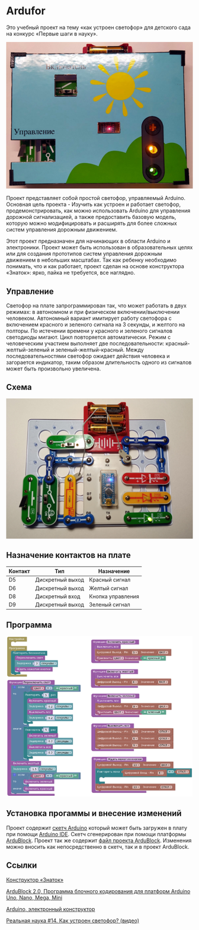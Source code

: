 # Ardufor

Это учебный проект на тему «как устроен светофор» для детского сада на конкурс «Первые шаги в науку».

<img src="./images/ardufor.jpg"/>

Проект представляет собой простой светофор, управляемый Arduino.
Основная цель проекта - Изучить как устроен и работает светофор, продемонстрировать, 
как можно использовать Arduino для управления дорожной сигнализацией, а также предоставить 
базовую модель, которую можно модифицировать и расширять для более сложных систем управления
дорожным движением.

Этот проект предназначен для начинающих в области Arduino и электроники.
Проект может быть использован в образовательных целях или для создания прототипов систем
управления дорожным движением в небольших масштабах.
Так как ребенку необходимо понимать, что и как работает, проект сделан на основе конструктора
«Знаток»: ярко, пайка не требуется, все наглядно.

## Управление

Светофор на плате запрограммирован так, что может работать в двух режимах: в автономном и
при физическом включении/выключении человеком.
Автономный вариант имитирует работу светофора с включением красного и зеленого сигнала
на 3 секунды, и желтого на полторы. По истечении времени у красного и зеленого сигналов
светодиоды мигают. Цикл повторяется автоматически.
Режим с человеческим участием выполняет две последовательности: красный-желтый-зеленый и
зеленый-желтый-красный. Между последовательностями светофор ожидает действия человека и
загорается индикатор, таким образом длительность одного из сигналов может быть произвольно увеличена.

## Схема
<img src="./images/circuit.jpg"/>

## Назначение контактов на плате
| Контакт | Тип               | Назначение        |
|---------|-------------------|-------------------|
| D5      | Дискретный выход  | Красный сигнал    |
| D6      | Дискретный выход  | Желтый сигнал     |
| D8      | Дискретный вход   | Кнопка управления |
| D9      | Дискретный выход  | Зеленый сигнал    |


## Программа

<img src="./images/prog.png"/>

## Установка прогаммы и внесение изменений

Проект содержит [скетч Arduino](./src/svetofor/svetofor.ino) который может быть загружен в плату 
при помощи [Arduino IDE](https://www.arduino.cc/en/software). 
Скетч сгенерирован при помощи платформы [ArduBlock](http://ardublock.ru/ru/). 
Проект так же содержит [файл проекта ArduBlock](./src/svetofor.ardublock). 
Изменения можно вносить как непосредственно в скетч, так и в проект ArduBlock.

## Ссылки

[Конструктор «Знаток»](https://znatok.ru/)

[ArduBlock 2.0, Программа блочного кодирования для платформ Arduino Uno, Nano, Mega, Mini](http://ardublock.ru/ru/)

[Arduino, электронный конструктор](https://www.arduino.cc/)

[Реальная наука #14. Как устроен светофор? (видео)](https://youtu.be/77OhiLxO4Ck?feature=shared)
